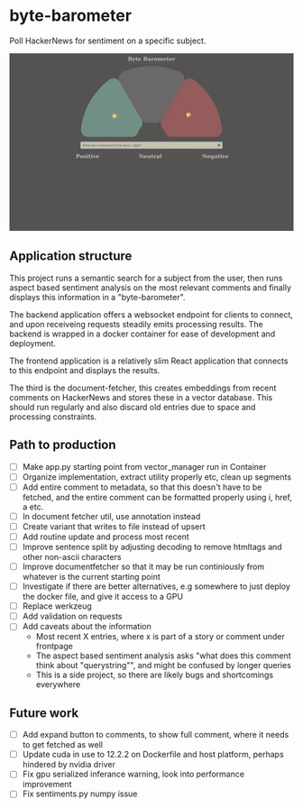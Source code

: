 # byte-barometer

Poll HackerNews for sentiment on a specific subject.

![Current frontend of the byte barometer](/bytebarometer.gif?raw=true "From an arbitrary subject chosen by the user a general poll is created using natural language processing.")

## Application structure

This project runs a semantic search for a subject from the user, then runs aspect based sentiment analysis on the most relevant comments and finally displays this information in a "byte-barometer".

The backend application offers a websocket endpoint for clients to connect, and upon receiveing requests steadily emits processing results. The backend is wrapped in a docker container for ease of development and deployment.

The frontend application is a relatively slim React application that connects to this endpoint and displays the results.

The third is the document-fetcher, this creates embeddings from recent comments on HackerNews and stores these in a vector database. This should run regularly and also discard old entries due to space and processing constraints.

## Path to production

- [ ] Make app.py starting point from vector_manager run in Container
- [ ] Organize implementation, extract utility properly etc, clean up segments
- [ ] Add entire comment to metadata, so that this doesn't have to be fetched, and the entire comment can be formatted properly using i, href, a etc.
- [ ] In document fetcher util, use annotation instead
- [ ] Create variant that writes to file instead of upsert
- [ ] Add routine update and process most recent
- [ ] Improve sentence split by adjusting decoding to remove htmltags and other non-ascii characters
- [ ] Improve documentfetcher so that it may be run continiously from whatever is the current starting point
- [ ] Investigate if there are better alternatives, e.g somewhere to just deploy the docker file, and give it access to a GPU
- [ ] Replace werkzeug
- [ ] Add validation on requests
- [ ] Add caveats about the information
  - Most recent X entries, where x is part of a story or comment under frontpage
  - The aspect based sentiment analysis asks "what does this comment think about "querystring"", and might be confused by longer queries
  - This is a side project, so there are likely bugs and shortcomings everywhere

## Future work

- [ ] Add expand button to comments, to show full comment, where it needs to get fetched as well
- [ ] Update cuda in use to 12.2.2 on Dockerfile and host platform, perhaps hindered by nvidia driver
- [ ] Fix gpu serialized inferance warning, look into performance improvement
- [ ] Fix sentiments.py numpy issue

